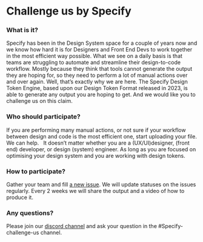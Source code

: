 # Challenge us by Specify

### What is it?
Specify has been in the Design System space for a couple of years now and we know how hard it is for Designers and Front End Devs to work together in the most efficient way possible. What we see on a daily basis is that teams are struggling to automate and streamline their design-to-code workflow. Mostly because they think that tools cannot generate the output they are hoping for, so they need to perform a lot of manual actions over and over again. Well, that’s exactly why we are here. The Specify Design Token Engine, based upon our Design Token Format released in 2023, is able to generate any output you are hoping to get. And we would like you to challenge us on this claim. 

### Who should participate?
If you are performing many manual actions, or not sure if your workflow between design and code is the most efficient one, start uploading your file. We can help.   It doesn’t matter whether you are a (UX/UI)designer, (front end) developer, or design (system) engineer. As long as you are focused on optimising your design system and you are working with design tokens. 

### How to participate?

Gather your team and fill [a new issue](https://github.com/Specifyapp/specify-challenge-us/issues/new).
We will update statuses on the issues regularly. Every 2 weeks we will share the output and a video of how to produce it. 

### Any questions?
Please join our [discord channel](https://discord.gg/CV4UWcH6) and ask your question in the #Specify-challenge-us channel. 
